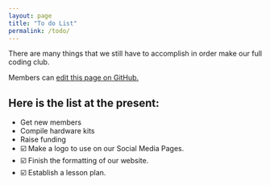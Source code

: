 ```yaml
---
layout: page
title: "To do List"
permalink: /todo/
---
```


There are many things that we still have to accomplish in order make our full coding club.

Members can [edit this page on GitHub.](https://github.com/cehs/cehs.github.io/blob/master/pages/to-do-list.markdown)

## Here is the list at the present:
* Get new members
* Compile hardware kits
* Raise funding
* ☑️ Make a logo to use on our Social Media Pages.
* ☑️ Finish the formatting of our website.
* ☑️ Establish a lesson plan.
